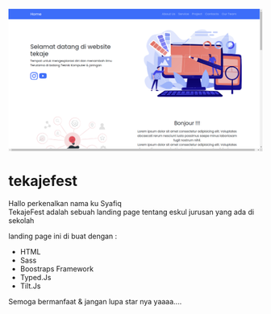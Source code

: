 ![Landing Page TekajeFest](./img/Landing%20Page%20TekajeFest.png)

# tekajefest
Hallo perkenalkan nama ku Syafiq     
TekajeFest adalah sebuah landing page tentang eskul jurusan yang ada di sekolah

landing page ini di buat dengan :
- HTML
- Sass
- Boostraps Framework
- Typed.Js
- Tilt.Js

Semoga bermanfaat & jangan lupa star nya yaaaa....